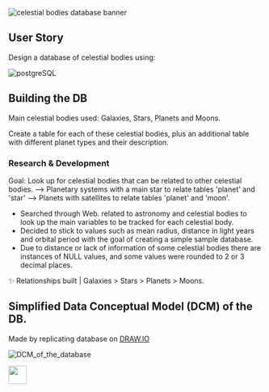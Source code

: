 ![celestial bodies database banner](https://github.com/z-bj/galaxy_psql_DB/blob/master/assets/DB_galaxy.png)



## User Story 
Design a database of celestial bodies using:

![postgreSQL](https://camo.githubusercontent.com/281c069a2703e948b536500b9fd808cb4fb2496b3b66741db4013a2c89e91986/68747470733a2f2f696d672e736869656c64732e696f2f62616467652f506f737467726553514c2d3331363139323f7374796c653d666f722d7468652d6261646765266c6f676f3d706f737467726573716c266c6f676f436f6c6f723d7768697465)


## Building the DB

Main celestial bodies used: Galaxies, Stars, Planets and Moons.

Create a table for each of these celestial bodies, plus an additional table with different planet types and their description.

### Research & Development 

Goal: Look up for celestial bodies that can be related to other celestial bodies.
--> Planetary systems with a main star to relate tables 'planet' and 'star' 
--> Planets with satellites to relate tables 'planet' and 'moon'.

- Searched through Web. related to astronomy and celestial bodies to look up the main variables to be tracked for each celestial body.
- Decided to stick to values such as mean radius, distance in light years and orbital period with the goal of creating a simple sample database.
- Due to distance or lack of information of some celestial bodies there are instances of NULL values, and some values were rounded to 2 or 3 decimal places.

✨ Relationships built | Galaxies > Stars > Planets > Moons.

## Simplified Data Conceptual Model (DCM) of the DB.
Made by replicating database on [DRAW.IO](https://app.diagrams.net/)

![DCM_of_the_database](https://github.com/z-bj/galaxy_psql_DB/blob/master/assets/Simplified_DCM_of_DB.svg)

<img src="https://github.com/z-bj/galaxy_psql_DB/blob/master/assets/moonparrot.gif" width="36">


